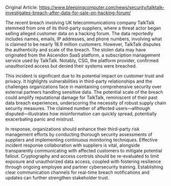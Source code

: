 Original Article: https://www.bleepingcomputer.com/news/security/talktalk-investigates-breach-after-data-for-sale-on-hacking-forum/

The recent breach involving UK telecommunications company TalkTalk stemmed from one of its third-party suppliers, where a threat actor began selling alleged customer data on a hacking forum. The data reportedly includes names, emails, IP addresses, and phone numbers, involving what is claimed to be nearly 18.9 million customers. However, TalkTalk disputes the authenticity and scale of the breach. The stolen data may have originated from the Ascendon SaaS platform, a subscription management service used by TalkTalk. Notably, CSG, the platform provider, confirmed unauthorized access but denied their systems were breached.

This incident is significant due to its potential impact on customer trust and privacy. It highlights vulnerabilities in third-party relationships and the challenges organizations face in maintaining comprehensive security over external partners handling sensitive data. The potential scale of the breach could amplify reputational damage for TalkTalk, reminiscent of their past data breach experiences, underscoring the necessity of robust supply chain security measures. The claimed number of affected users—although disputed—illustrates how misinformation can quickly spread, potentially exacerbating panic and mistrust.

In response, organizations should enhance their third-party risk management efforts by conducting thorough security assessments of suppliers and implementing continuous monitoring techniques. Effective incident response collaboration with suppliers is vital, alongside transparently communicating with affected customers to mitigate potential fallout. Cryptography and access controls should be re-evaluated to limit exposure and unauthorized data access, coupled with fostering resilience through ongoing employee and partner cybersecurity training. Establishing clear communication channels for real-time breach notifications and updates can further strengthen stakeholder trust.